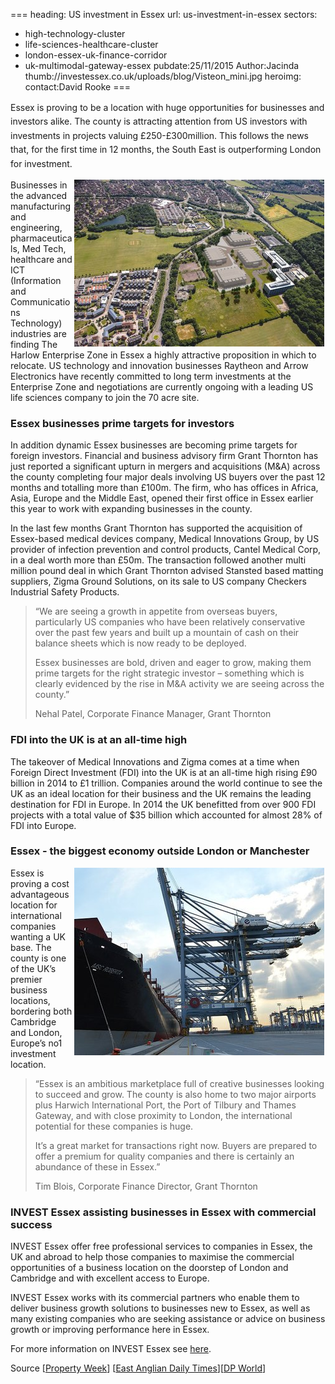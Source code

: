 ===
heading: US investment in Essex
url: us-investment-in-essex
sectors:
  - high-technology-cluster
  - life-sciences-healthcare-cluster
  - london-essex-uk-finance-corridor
  - uk-multimodal-gateway-essex 
pubdate:25/11/2015
Author:Jacinda
thumb://investessex.co.uk/uploads/blog/Visteon_mini.jpg
heroimg:
contact:David Rooke
===
<p><span style='line-height: 1.6;'>Essex is proving to be a location with huge opportunities for businesses and investors alike. The county is attracting attention from US investors with investments in projects valuing £250-£300million. This follows the news that, for the first time in 12 months, the South East is outperforming London for investment.</span></p><p><img alt='Harlow Enterprise Zone Essex' src='../uploads/blog/Harlow_ez_400.jpg' style='width: 400px; height: 267px; margin-left: 2px; margin-right: 2px; float: right;'/>Businesses in the advanced manufacturing and engineering, pharmaceuticals, Med Tech, healthcare and ICT (Information and Communications Technology) industries are finding The Harlow Enterprise Zone in Essex a highly attractive proposition in which to relocate. US technology and innovation businesses Raytheon and Arrow Electronics have recently committed to long term investments at the Enterprise Zone and negotiations are currently ongoing with a leading US life sciences company to join the 70 acre site.</p><h3>Essex businesses prime targets for investors</h3><p>In addition dynamic Essex businesses are becoming prime targets for foreign investors. Financial and business advisory firm Grant Thornton has just reported a significant upturn in mergers and acquisitions (M&amp;A) across the county completing four major deals involving US buyers over the past 12 months and totalling more than £100m. The firm, who has offices in Africa, Asia, Europe and the Middle East, opened their first office in Essex earlier this year to work with expanding businesses in the county.</p><p>In the last few months Grant Thornton has supported the acquisition of Essex-based medical devices company, Medical Innovations Group, by US provider of infection prevention and control products, Cantel Medical Corp, in a deal worth more than £50m. The transaction followed another multi million pound deal in which Grant Thornton advised Stansted based matting suppliers, Zigma Ground Solutions, on its sale to US company Checkers Industrial Safety Products.</p><blockquote><p>“We are seeing a growth in appetite from overseas buyers, particularly US companies who have been relatively conservative over the past few years and built up a mountain of cash on their balance sheets which is now ready to be deployed.</p><p>Essex businesses are bold, driven and eager to grow, making them prime targets for the right strategic investor – something which is clearly evidenced by the rise in M&amp;A activity we are seeing across the county.”</p><p>Nehal Patel, Corporate Finance Manager, Grant Thornton</p></blockquote><h3>FDI into the UK is at an all-time high</h3><p>The takeover of Medical Innovations and Zigma comes at a time when Foreign Direct Investment (FDI) into the UK is at an all-time high rising £90 billion in 2014 to £1 trillion. Companies around the world continue to see the UK as an ideal location for their business and the UK remains the leading destination for FDI in Europe. In 2014 the UK benefitted from over 900 FDI projects with a total value of $35 billion which accounted for almost 28% of FDI into Europe.</p><h3>Essex - the biggest economy outside London or Manchester</h3><p><img alt='MSC Roberta at DP World London Gateway Essex' src='../uploads/blog/Msc_roberta_400.jpg' style='width: 400px; height: 300px; margin-left: 2px; margin-right: 2px; float: right;'/>Essex is proving a cost advantageous location for international companies wanting a UK base. The county is one of the UK’s premier business locations, bordering both Cambridge and London, Europe’s no1 investment location.</p><blockquote><p>“Essex is an ambitious marketplace full of creative businesses looking to succeed and grow. The county is also home to two major airports plus Harwich International Port, the Port of Tilbury and Thames Gateway, and with close proximity to London, the international potential for these companies is huge.</p><p>It’s a great market for transactions right now. Buyers are prepared to offer a premium for quality companies and there is certainly an abundance of these in Essex.”</p><p>Tim Blois, Corporate Finance Director, Grant Thornton</p></blockquote><h3>INVEST Essex assisting businesses in Essex with commercial success</h3><p>INVEST Essex offer free professional services to companies in Essex, the UK and abroad to help those companies to maximise the commercial opportunities of a business location on the doorstep of London and Cambridge and with excellent access to Europe.</p><p>INVEST Essex works with its commercial partners who enable them to deliver business growth solutions to businesses new to Essex, as well as many existing companies who are seeking assistance or advice on business growth or improving performance here in Essex.</p><p>For more information on INVEST Essex see <a href='../index.html' target='_blank'>here</a>.</p><p>Source [<a href='http://m.propertyweek.com/data/investment-in-the-regions-tops-london/5077569.article'>Property Week</a>] [<a href='http://www.eadt.co.uk/business/essex_a_prime_target_for_overseas_investors_1_4299409'>East Anglian Daily Times</a>][<a href='http://www.londongateway.com/media-page/press-releases/msc-australia-express-service-begins-calling-dp-world-london-gateway-port/' target='_blank'>DP World</a>]</p>